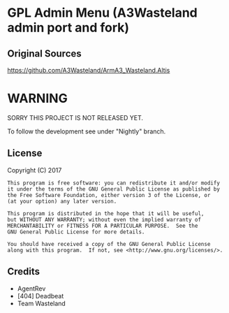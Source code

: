 # GPL Admin Menu (A3Wasteland admin port and fork)


## Original Sources
https://github.com/A3Wasteland/ArmA3_Wasteland.Altis


# WARNING

SORRY THIS PROJECT IS NOT RELEASED YET.

To follow the development see under "Nightly" branch.


## License
Copyright (C) 2017

	This program is free software: you can redistribute it and/or modify
    it under the terms of the GNU General Public License as published by
    the Free Software Foundation, either version 3 of the License, or
    (at your option) any later version.

    This program is distributed in the hope that it will be useful,
    but WITHOUT ANY WARRANTY; without even the implied warranty of
    MERCHANTABILITY or FITNESS FOR A PARTICULAR PURPOSE.  See the
    GNU General Public License for more details.

    You should have received a copy of the GNU General Public License
    along with this program.  If not, see <http://www.gnu.org/licenses/>.


## Credits

* AgentRev
* [404] Deadbeat
* Team Wasteland
